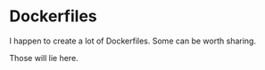 # Dockerfiles

I happen to create a lot of Dockerfiles. Some can be worth sharing.

Those will lie here.
